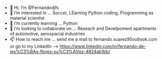 - 👋 Hi, I’m @Fernandodjfs
- 👀 I’m interested in ... Soccer, LEarning Python coding, Programming as material scientist
- 🌱 I’m currently learning ... Python 
- 💞️ I’m looking to collaborate on ... Reseach and Develpoment apartments of automotive, aerospacial industries
- 📫 How to reach me ... send me a mail to fernando.suarez95outlook.com or go to my LinkedIn --> https://www.linkedin.com/in/fernando-de-jes%C3%BAs-flores-su%C3%A1rez-4824ab1bb/

